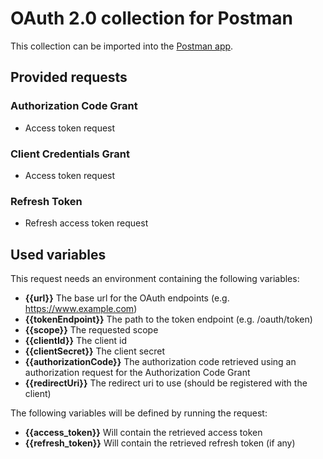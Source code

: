 # OAuth 2.0 collection for Postman
This collection can be imported into the [Postman app](http://www.getpostman.com/).

## Provided requests
### Authorization Code Grant
- Access token request

### Client Credentials Grant
- Access token request

### Refresh Token
- Refresh access token request

## Used variables
This request needs an environment containing the following variables:

- **{{url}}** The base url for the OAuth endpoints (e.g. https://www.example.com)
- **{{tokenEndpoint}}** The path to the token endpoint (e.g. /oauth/token)
- **{{scope}}** The requested scope
- **{{clientId}}** The client id
- **{{clientSecret}}** The client secret
- **{{authorizationCode}}** The authorization code retrieved using an authorization request for the Authorization Code Grant
- **{{redirectUri}}** The redirect uri to use (should be registered with the client)

The following variables will be defined by running the request:

- **{{access_token}}** Will contain the retrieved access token
- **{{refresh_token}}** Will contain the retrieved refresh token (if any)

